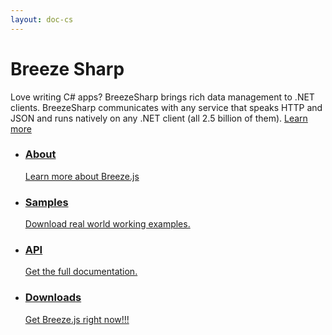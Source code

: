 ```yaml
---
layout: doc-cs
---
```


# Breeze Sharp

Love writing C# apps? BreezeSharp brings rich data management to .NET clients. BreezeSharp communicates 
with any service that speaks HTTP and JSON and runs natively on any .NET client (all 2.5 billion of them).
[Learn more](/doc-cs/about)

<ul class="learn-cards">
  <li class="learn-card">
    <a href="/breeze-sharp/about" class="learn-card__inner">
    <span class="icon icons-about"></span>
    <h3 class="learn-card__title">About</h3>
      <p>Learn more about Breeze.js</p>
    </a>
  </li>

  <li class="learn-card">
    <a href="/breeze-sharp/samples" class="learn-card__inner">
      <span class="icon icons-samples"></span>
      <h3 class="learn-card__title">Samples</h3>
      <p>Download real world working examples.</p>
    </a>
  </li>

  <li class="learn-card">
    <a href="/breeze-sharp-api/index.html" class="learn-card__inner">
      <span class="icon icons-api"></span>
      <h3 class="learn-card__title">API</h3>
      <p>Get the full documentation.</p>
    </a>
  </li>

  <li class="learn-card">
    <a href="/breeze-sharp/download" class="learn-card__inner">
      <span class="icon icons-download"></span>
      <h3 class="learn-card__title">Downloads</h3>
      <p>Get Breeze.js right now!!!</p>
    </a>
  </li>
</ul>